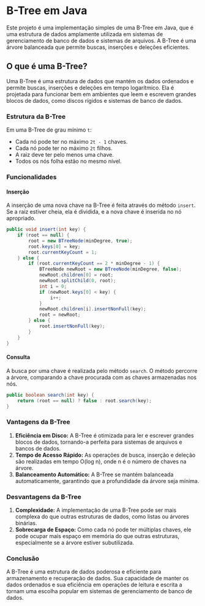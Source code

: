 # B-Tree em Java

Este projeto é uma implementação simples de uma B-Tree em Java, que é uma estrutura de dados amplamente utilizada em sistemas de gerenciamento de banco de dados e sistemas de arquivos. A B-Tree é uma árvore balanceada que permite buscas, inserções e deleções eficientes.

## O que é uma B-Tree?

Uma B-Tree é uma estrutura de dados que mantém os dados ordenados e permite buscas, inserções e deleções em tempo logarítmico. Ela é projetada para funcionar bem em ambientes que leem e escrevem grandes blocos de dados, como discos rígidos e sistemas de banco de dados.

### Estrutura da B-Tree

Em uma B-Tree de grau mínimo `t`:

- Cada nó pode ter no máximo `2t - 1` chaves.
- Cada nó pode ter no máximo `2t` filhos.
- A raiz deve ter pelo menos uma chave.
- Todos os nós folha estão no mesmo nível.

### Funcionalidades

#### Inserção

A inserção de uma nova chave na B-Tree é feita através do método `insert`. Se a raiz estiver cheia, ela é dividida, e a nova chave é inserida no nó apropriado.

```java
public void insert(int key) {
    if (root == null) {
        root = new BTreeNode(minDegree, true);
        root.keys[0] = key;
        root.currentKeyCount = 1;
    } else {
        if (root.currentKeyCount == 2 * minDegree - 1) {
            BTreeNode newRoot = new BTreeNode(minDegree, false);
            newRoot.children[0] = root;
            newRoot.splitChild(0, root);
            int i = 0;
            if (newRoot.keys[0] < key) {
                i++;
            }
            newRoot.children[i].insertNonFull(key);
            root = newRoot;
        } else {
            root.insertNonFull(key);
        }
    }
}
```

#### Consulta

A busca por uma chave é realizada pelo método `search`. O método percorre a árvore, comparando a chave procurada com as chaves armazenadas nos nós.

```java
public boolean search(int key) {
    return (root == null) ? false : root.search(key);
}
```

### Vantagens da B-Tree

1. **Eficiência em Disco:** A B-Tree é otimizada para ler e escrever grandes blocos de dados, tornando-a perfeita para sistemas de arquivos e bancos de dados.
2. **Tempo de Acesso Rápido:** As operações de busca, inserção e deleção são realizadas em tempo O(log n), onde n é o número de chaves na árvore.
3. **Balanceamento Automático:** A B-Tree se mantém balanceada automaticamente, garantindo que a profundidade da árvore seja mínima.

### Desvantagens da B-Tree

1. **Complexidade:** A implementação de uma B-Tree pode ser mais complexa do que outras estruturas de dados, como listas ou árvores binárias.
2. **Sobrecarga de Espaço:** Como cada nó pode ter múltiplas chaves, ele pode ocupar mais espaço em memória do que outras estruturas, especialmente se a árvore estiver subutilizada.

### Conclusão

A B-Tree é uma estrutura de dados poderosa e eficiente para armazenamento e recuperação de dados. Sua capacidade de manter os dados ordenados e sua eficiência em operações de leitura e escrita a tornam uma escolha popular em sistemas de gerenciamento de banco de dados.
